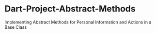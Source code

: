 # Dart-Project-Abstract-Methods
Implementing Abstract Methods for Personal Information and Actions in a Base Class
